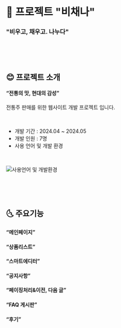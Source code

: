 # :sake: 프로젝트 "비채나"
### "비우고, 채우고. 나누다"

<br><br><br>
## :blush: 프로젝트 소개
#### “전통의 맛, 현대의 감성”
전통주 판매를 위한 웹사이트 개발 프로젝트 입니다.

<br>

* 개발 기간 : 2024.04 ~ 2024.05
* 개발 인원 : 7명
* 사용 언어 및 개발 환경
<br>

![사용언어 및 개발환경](https://github.com/Nick-ugi/projectBichena/assets/168390629/1e32eb42-fb04-4314-879b-a719e4aab55a)

<br><br><br>
## :last_quarter_moon_with_face: 주요기능
#### “메인페이지”
#### “상품리스트”
#### “스마트에디터”
#### “공지사항”
#### “페이징처리&이전, 다음 글”

#### “FAQ 게시판”

#### “후기”
